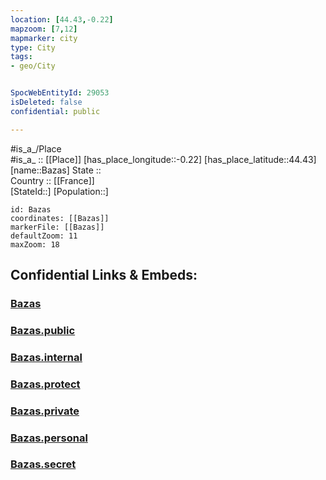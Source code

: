 ```yaml
---
location: [44.43,-0.22] 
mapzoom: [7,12] 
mapmarker: city 
type: City
tags:
- geo/City


SpocWebEntityId: 29053
isDeleted: false
confidential: public

---
```

#is_a_/Place  
#is_a_ :: [[Place]] 
[has_place_longitude::-0.22] 
[has_place_latitude::44.43] 
[name::Bazas] 
State ::  
Country :: [[France]]  
[StateId::] 
[Population::] 



```leaflet
id: Bazas
coordinates: [[Bazas]] 
markerFile: [[Bazas]] 
defaultZoom: 11 
maxZoom: 18
```


## Confidential Links & Embeds: 

### [Bazas](/_Standards/Earth/Continent/Europe/Europe~West/France/regions~France/Nouvelle-Aquitaine/departments~Aquitaine/Gironde/communes~Gironde/Langon/cities~Langon/Bazas.md) 

### [Bazas.public](/_public/Earth/Continent/Europe/Europe~West/France/regions~France/Nouvelle-Aquitaine/departments~Aquitaine/Gironde/communes~Gironde/Langon/cities~Langon/Bazas.public.md) 

### [Bazas.internal](/_internal/Earth/Continent/Europe/Europe~West/France/regions~France/Nouvelle-Aquitaine/departments~Aquitaine/Gironde/communes~Gironde/Langon/cities~Langon/Bazas.internal.md) 

### [Bazas.protect](/_protect/Earth/Continent/Europe/Europe~West/France/regions~France/Nouvelle-Aquitaine/departments~Aquitaine/Gironde/communes~Gironde/Langon/cities~Langon/Bazas.protect.md) 

### [Bazas.private](/_private/Earth/Continent/Europe/Europe~West/France/regions~France/Nouvelle-Aquitaine/departments~Aquitaine/Gironde/communes~Gironde/Langon/cities~Langon/Bazas.private.md) 

### [Bazas.personal](/_personal/Earth/Continent/Europe/Europe~West/France/regions~France/Nouvelle-Aquitaine/departments~Aquitaine/Gironde/communes~Gironde/Langon/cities~Langon/Bazas.personal.md) 

### [Bazas.secret](/_secret/Earth/Continent/Europe/Europe~West/France/regions~France/Nouvelle-Aquitaine/departments~Aquitaine/Gironde/communes~Gironde/Langon/cities~Langon/Bazas.secret.md)

